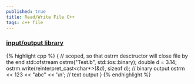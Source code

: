 ```yaml
---
published: true
title: Read/Write File C++
tags: c++ file
---
```

### [input/output library](https://en.cppreference.com/w/cpp/io/basic_ofstream)

{% highlight cpp %}
{   // scoped, so that ostrm desctructor will close file by the end
    std::ofstream ostrm("Test.b", std::ios::binary);
    double d = 3.14;
    ostrm.write(reinterpret_cast<char*>(&d), sizeof d); // binary output
    ostrm << 123 << "abc" << '\n';                      // text output
}
{% endhighlight %}
